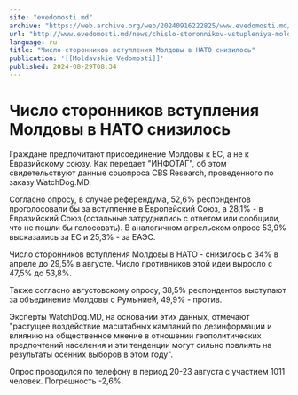```yaml
---
site: "evedomosti.md"
archive: "https://web.archive.org/web/20240916222825/www.evedomosti.md/news/chislo-storonnikov-vstupleniya-moldovy-v-nato-snizilos"
url: "http://www.evedomosti.md/news/chislo-storonnikov-vstupleniya-moldovy-v-nato-snizilos"
language: ru
title: "Число сторонников вступления Молдовы в НАТО снизилось"
publication: '[[Moldavskie Vedomosti]]'
published: 2024-08-29T08:34
---
```


# Число сторонников вступления Молдовы в НАТО снизилось

Граждане предпочитают присоединение Молдовы к ЕС, а не к Евразийскому союзу. Как передает "ИНФОТАГ", об этом свидетельствуют данные соцопроса CBS Research, проведенного по заказу WatchDog.MD.

Согласно опросу, в случае референдума, 52,6% респондентов проголосовали бы за вступление в Европейский Союз, а 28,1% - в Евразийский Союз (остальные затруднились с ответом или сообщили, что не пошли бы голосовать). В аналогичном апрельском опросе 53,9% высказались за ЕС и 25,3% - за ЕАЭС.

Число сторонников вступления Молдовы в НАТО - снизилось с 34% в апреле до 29,5% в августе. Число противников этой идеи выросло с 47,5% до 53,8%.

Также согласно августовскому опросу, 38,5% респондентов выступают за объединение Молдовы с Румынией, 49,9% - против.

Эксперты WatchDog.MD, на основании этих данных, отмечают "растущее воздействие масштабных кампаний по дезинформации и влиянию на общественное мнение в отношении геополитических предпочтений населения и эти тенденции могут сильно повлиять на результаты осенних выборов в этом году".

Опрос проводился по телефону в период 20-23 августа с участием 1011 человек. Погрешность -2,6%.